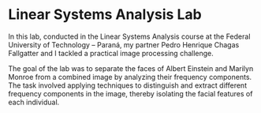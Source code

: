 # Linear Systems Analysis Lab

In this lab, conducted in the Linear Systems Analysis course at the Federal University of Technology – Paraná, my partner Pedro Henrique Chagas Fallgatter and I tackled a practical image processing challenge.

The goal of the lab was to separate the faces of Albert Einstein and Marilyn Monroe from a combined image by analyzing their frequency components. The task involved applying techniques to distinguish and extract different frequency components in the image, thereby isolating the facial features of each individual.
